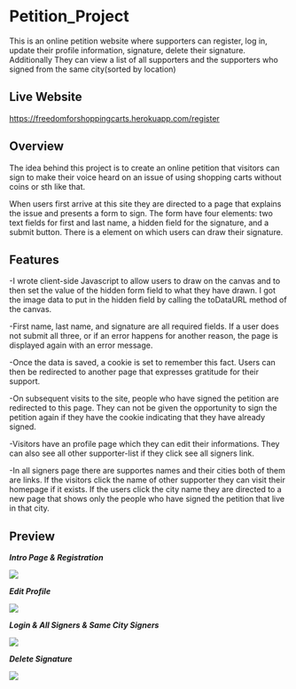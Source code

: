 # Petition_Project
This is an online petition website where supporters can register, log in, update their profile information, signature, delete their signature. Additionally They can view a list of all supporters and the supporters who signed from the same city(sorted by location)
## Live Website
https://freedomforshoppingcarts.herokuapp.com/register

## Overview
The idea behind this project is to create an online petition that visitors can sign to make their voice heard on an issue of using shopping carts without coins or sth like that.  

When users first arrive at this site they are directed to a page that explains the issue and presents a form to sign. The form have four elements: two text fields for first and last name, a hidden field for the signature, and a submit button. There is a <canvas> element on which users can draw their signature.

## Features
  
-I wrote client-side Javascript to allow users to draw on the canvas and to then set the value of the hidden form field to what they have drawn. I got the image data to put in the hidden field by calling the toDataURL method of the canvas.
  
-First name, last name, and signature are all required fields. If a user does not submit all three, or if an error happens for another reason, the page is displayed again with an error message.
  
-Once the data is saved, a cookie is set to remember this fact. Users can then be redirected to another page that expresses gratitude for their support.
  
-On subsequent visits to the site, people who have signed the petition are redirected to this page. They can not be given the opportunity to sign the petition again if they have the cookie indicating that they have already signed.
 
-Visitors have an profile page which they can edit their informations. They can also see all other supporter-list if they click see all signers link. 
  
-In all signers page there are supportes names and their cities both of them are links. If the visitors click the name of other supporter they can visit their homepage if it exists. If the users click the city name they are directed to a new page that shows only the people who have signed the petition that live in that city.

## Preview
  
  **_Intro Page & Registration_**
  
<img src="public/images/petition register.gif">
  
  <br>
  
 **_Edit Profile_**
  
<img src="public/images/petition edit profile.gif">
  
  <br>
  
 **_Login & All Signers & Same City Signers_**
  
 <img src="public/images/petition login & same city signers.gif">
  
 <br>
  
 **_Delete Signature_**
  
<img src="public/images/petition gif 2.gif">
  



  
